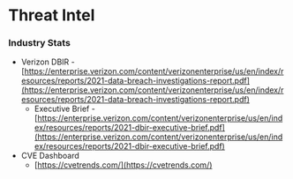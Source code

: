 <!---------------------------------------------------------------------------------
Copyright: (c) BLS OPS LLC.
This program is free software: you can redistribute it and/or modify
it under the terms of the GNU General Public License as published by
the Free Software Foundation, version 3.
This program is distributed in the hope that it will be useful,
but WITHOUT ANY WARRANTY; without even the implied warranty of
MERCHANTABILITY or FITNESS FOR A PARTICULAR PURPOSE. See the
GNU General Public License for more details.
You should have received a copy of the GNU General Public License
along with this program. If not, see <https://www.gnu.org/licenses/>.
--------------------------------------------------------------------------------->
# Threat Intel
### Industry Stats
* Verizon DBIR -<Br />[https://enterprise.verizon.com/content/verizonenterprise/us/en/index/resources/reports/2021-data-breach-investigations-report.pdf](https://enterprise.verizon.com/content/verizonenterprise/us/en/index/resources/reports/2021-data-breach-investigations-report.pdf)
	* Executive Brief -<br />[https://enterprise.verizon.com/content/verizonenterprise/us/en/index/resources/reports/2021-dbir-executive-brief.pdf](https://enterprise.verizon.com/content/verizonenterprise/us/en/index/resources/reports/2021-dbir-executive-brief.pdf)
* CVE Dashboard
	* [https://cvetrends.com/](https://cvetrends.com/)